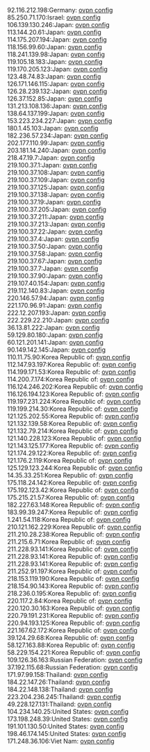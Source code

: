 92.116.212.198:Germany: [ovpn config](vpn/92_116_212_198.ovpn)  
85.250.71.170:Israel: [ovpn config](vpn/85_250_71_170.ovpn)  
106.139.130.246:Japan: [ovpn config](vpn/106_139_130_246.ovpn)  
113.144.20.61:Japan: [ovpn config](vpn/113_144_20_61.ovpn)  
114.175.207.194:Japan: [ovpn config](vpn/114_175_207_194.ovpn)  
118.156.99.60:Japan: [ovpn config](vpn/118_156_99_60.ovpn)  
118.241.139.98:Japan: [ovpn config](vpn/118_241_139_98.ovpn)  
119.105.18.183:Japan: [ovpn config](vpn/119_105_18_183.ovpn)  
119.170.205.123:Japan: [ovpn config](vpn/119_170_205_123.ovpn)  
123.48.74.83:Japan: [ovpn config](vpn/123_48_74_83.ovpn)  
126.171.146.115:Japan: [ovpn config](vpn/126_171_146_115.ovpn)  
126.28.239.132:Japan: [ovpn config](vpn/126_28_239_132.ovpn)  
126.37.152.85:Japan: [ovpn config](vpn/126_37_152_85.ovpn)  
131.213.108.136:Japan: [ovpn config](vpn/131_213_108_136.ovpn)  
138.64.137.199:Japan: [ovpn config](vpn/138_64_137_199.ovpn)  
153.223.234.227:Japan: [ovpn config](vpn/153_223_234_227.ovpn)  
180.1.45.103:Japan: [ovpn config](vpn/180_1_45_103.ovpn)  
182.236.57.234:Japan: [ovpn config](vpn/182_236_57_234.ovpn)  
202.177.110.99:Japan: [ovpn config](vpn/202_177_110_99.ovpn)  
203.181.14.240:Japan: [ovpn config](vpn/203_181_14_240.ovpn)  
218.47.19.7:Japan: [ovpn config](vpn/218_47_19_7.ovpn)  
219.100.37.1:Japan: [ovpn config](vpn/219_100_37_1.ovpn)  
219.100.37.108:Japan: [ovpn config](vpn/219_100_37_108.ovpn)  
219.100.37.109:Japan: [ovpn config](vpn/219_100_37_109.ovpn)  
219.100.37.125:Japan: [ovpn config](vpn/219_100_37_125.ovpn)  
219.100.37.138:Japan: [ovpn config](vpn/219_100_37_138.ovpn)  
219.100.37.19:Japan: [ovpn config](vpn/219_100_37_19.ovpn)  
219.100.37.205:Japan: [ovpn config](vpn/219_100_37_205.ovpn)  
219.100.37.211:Japan: [ovpn config](vpn/219_100_37_211.ovpn)  
219.100.37.213:Japan: [ovpn config](vpn/219_100_37_213.ovpn)  
219.100.37.22:Japan: [ovpn config](vpn/219_100_37_22.ovpn)  
219.100.37.4:Japan: [ovpn config](vpn/219_100_37_4.ovpn)  
219.100.37.50:Japan: [ovpn config](vpn/219_100_37_50.ovpn)  
219.100.37.58:Japan: [ovpn config](vpn/219_100_37_58.ovpn)  
219.100.37.67:Japan: [ovpn config](vpn/219_100_37_67.ovpn)  
219.100.37.7:Japan: [ovpn config](vpn/219_100_37_7.ovpn)  
219.100.37.90:Japan: [ovpn config](vpn/219_100_37_90.ovpn)  
219.107.40.154:Japan: [ovpn config](vpn/219_107_40_154.ovpn)  
219.112.140.83:Japan: [ovpn config](vpn/219_112_140_83.ovpn)  
220.146.57.94:Japan: [ovpn config](vpn/220_146_57_94.ovpn)  
221.170.96.91:Japan: [ovpn config](vpn/221_170_96_91.ovpn)  
222.12.207.193:Japan: [ovpn config](vpn/222_12_207_193.ovpn)  
222.229.22.210:Japan: [ovpn config](vpn/222_229_22_210.ovpn)  
36.13.81.222:Japan: [ovpn config](vpn/36_13_81_222.ovpn)  
59.129.80.180:Japan: [ovpn config](vpn/59_129_80_180.ovpn)  
60.121.201.141:Japan: [ovpn config](vpn/60_121_201_141.ovpn)  
90.149.142.145:Japan: [ovpn config](vpn/90_149_142_145.ovpn)  
110.11.75.90:Korea Republic of: [ovpn config](vpn/110_11_75_90.ovpn)  
112.147.93.197:Korea Republic of: [ovpn config](vpn/112_147_93_197.ovpn)  
114.199.171.53:Korea Republic of: [ovpn config](vpn/114_199_171_53.ovpn)  
114.200.7.174:Korea Republic of: [ovpn config](vpn/114_200_7_174.ovpn)  
116.124.246.202:Korea Republic of: [ovpn config](vpn/116_124_246_202.ovpn)  
116.126.194.123:Korea Republic of: [ovpn config](vpn/116_126_194_123.ovpn)  
119.197.231.224:Korea Republic of: [ovpn config](vpn/119_197_231_224.ovpn)  
119.199.214.30:Korea Republic of: [ovpn config](vpn/119_199_214_30.ovpn)  
121.125.202.55:Korea Republic of: [ovpn config](vpn/121_125_202_55.ovpn)  
121.132.139.58:Korea Republic of: [ovpn config](vpn/121_132_139_58.ovpn)  
121.132.79.214:Korea Republic of: [ovpn config](vpn/121_132_79_214.ovpn)  
121.140.228.123:Korea Republic of: [ovpn config](vpn/121_140_228_123.ovpn)  
121.143.125.177:Korea Republic of: [ovpn config](vpn/121_143_125_177.ovpn)  
121.174.29.122:Korea Republic of: [ovpn config](vpn/121_174_29_122.ovpn)  
121.176.2.119:Korea Republic of: [ovpn config](vpn/121_176_2_119.ovpn)  
125.129.123.244:Korea Republic of: [ovpn config](vpn/125_129_123_244.ovpn)  
14.35.33.251:Korea Republic of: [ovpn config](vpn/14_35_33_251.ovpn)  
175.118.24.142:Korea Republic of: [ovpn config](vpn/175_118_24_142.ovpn)  
175.192.123.42:Korea Republic of: [ovpn config](vpn/175_192_123_42.ovpn)  
175.215.21.57:Korea Republic of: [ovpn config](vpn/175_215_21_57.ovpn)  
182.227.63.148:Korea Republic of: [ovpn config](vpn/182_227_63_148.ovpn)  
183.99.39.247:Korea Republic of: [ovpn config](vpn/183_99_39_247.ovpn)  
1.241.54.118:Korea Republic of: [ovpn config](vpn/1_241_54_118.ovpn)  
210.121.162.229:Korea Republic of: [ovpn config](vpn/210_121_162_229.ovpn)  
211.210.28.238:Korea Republic of: [ovpn config](vpn/211_210_28_238.ovpn)  
211.215.6.71:Korea Republic of: [ovpn config](vpn/211_215_6_71.ovpn)  
211.228.93.141:Korea Republic of: [ovpn config](vpn/211_228_93_141.ovpn)  
211.228.93.141:Korea Republic of: [ovpn config](vpn/211_228_93_141.ovpn)  
211.228.93.141:Korea Republic of: [ovpn config](vpn/211_228_93_141.ovpn)  
211.252.91.197:Korea Republic of: [ovpn config](vpn/211_252_91_197.ovpn)  
218.153.119.190:Korea Republic of: [ovpn config](vpn/218_153_119_190.ovpn)  
218.154.90.143:Korea Republic of: [ovpn config](vpn/218_154_90_143.ovpn)  
218.236.0.195:Korea Republic of: [ovpn config](vpn/218_236_0_195.ovpn)  
220.117.2.84:Korea Republic of: [ovpn config](vpn/220_117_2_84.ovpn)  
220.120.30.163:Korea Republic of: [ovpn config](vpn/220_120_30_163.ovpn)  
220.79.191.231:Korea Republic of: [ovpn config](vpn/220_79_191_231.ovpn)  
220.94.193.125:Korea Republic of: [ovpn config](vpn/220_94_193_125.ovpn)  
221.167.62.172:Korea Republic of: [ovpn config](vpn/221_167_62_172.ovpn)  
39.124.29.68:Korea Republic of: [ovpn config](vpn/39_124_29_68.ovpn)  
58.127.163.88:Korea Republic of: [ovpn config](vpn/58_127_163_88.ovpn)  
58.229.154.221:Korea Republic of: [ovpn config](vpn/58_229_154_221.ovpn)  
109.126.36.163:Russian Federation: [ovpn config](vpn/109_126_36_163.ovpn)  
37.192.115.68:Russian Federation: [ovpn config](vpn/37_192_115_68.ovpn)  
171.97.99.158:Thailand: [ovpn config](vpn/171_97_99_158.ovpn)  
184.22.147.26:Thailand: [ovpn config](vpn/184_22_147_26.ovpn)  
184.22.148.138:Thailand: [ovpn config](vpn/184_22_148_138.ovpn)  
223.204.236.245:Thailand: [ovpn config](vpn/223_204_236_245.ovpn)  
49.228.127.131:Thailand: [ovpn config](vpn/49_228_127_131.ovpn)  
104.234.140.25:United States: [ovpn config](vpn/104_234_140_25.ovpn)  
173.198.248.39:United States: [ovpn config](vpn/173_198_248_39.ovpn)  
191.101.130.50:United States: [ovpn config](vpn/191_101_130_50.ovpn)  
198.46.174.145:United States: [ovpn config](vpn/198_46_174_145.ovpn)  
171.248.36.106:Viet Nam: [ovpn config](vpn/171_248_36_106.ovpn)  
